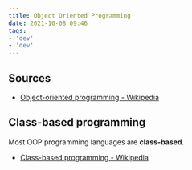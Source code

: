 ```yaml
---
title: Object Oriented Programming
date: 2021-10-08 09:46
tags:
- 'dev'
- 'dev'
---
```


## Sources

* [Object-oriented programming - Wikipedia](https://en.wikipedia.org/wiki/Object-oriented_programming)

## Class-based programming

Most OOP programming languages are **class-based**.

* [Class-based programming - Wikipedia](https://en.wikipedia.org/wiki/Class-based_programming)
